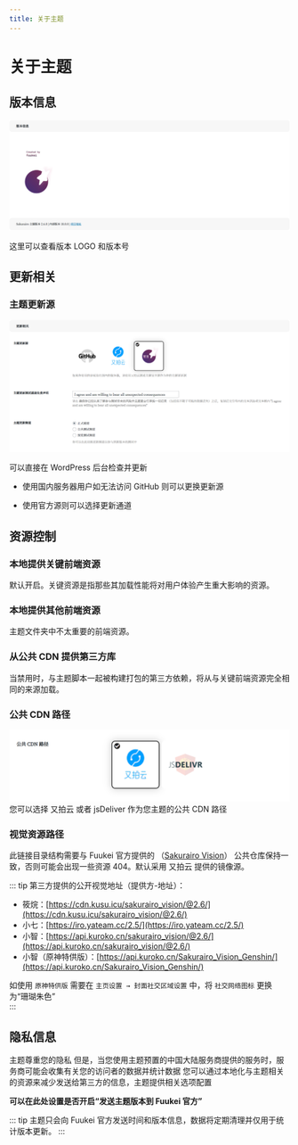```yaml
---
title: 关于主题
---
```


# 关于主题 <Badge type="tip" text="v2.6.0" />

## 版本信息

![](https://raw.githubusercontent.com/AiYuuki/docs_site/main/docs/img/about_theme_version_infomation.png)

这里可以查看版本 LOGO 和版本号

## 更新相关

### 主题更新源

![](https://raw.githubusercontent.com/AiYuuki/docs_site/main/docs/img/about_theme_update.png)

可以直接在 WordPress 后台检查并更新

- 使用国内服务器用户如无法访问 GitHub 则可以更换更新源

- 使用官方源则可以选择更新通道

## 资源控制

### 本地提供关键前端资源

默认开启。关键资源是指那些其加载性能将对用户体验产生重大影响的资源。

### 本地提供其他前端资源

主题文件夹中不太重要的前端资源。

### 从公共 CDN 提供第三方库

当禁用时，与主题脚本一起被构建打包的第三方依赖，将从与关键前端资源完全相同的来源加载。

### 公共 CDN 路径

![](https://raw.githubusercontent.com/AiYuuki/docs_site/main/docs/img/about_theme_cdn.png)
您可以选择 又拍云 或者 jsDeliver 作为您主题的公共 CDN 路径

### 视觉资源路径

此链接目录结构需要与 Fuukei 官方提供的 （[Sakurairo Vision](https://github.com/Fuukei/Sakurairo_Vision)） 公共仓库保持一致，否则可能会出现一些资源 404。默认采用 又拍云 提供的镜像源。

::: tip 第三方提供的公开视觉地址（提供方-地址）：

- 筱烷：[https://cdn.kusu.icu/sakurairo_vision/@2.6/](https://cdn.kusu.icu/sakurairo_vision/@2.6/)
- 小七：[https://iro.yateam.cc/2.5/](https://iro.yateam.cc/2.5/)
- 小智：[https://api.kuroko.cn/sakurairo_vision/@2.6/](https://api.kuroko.cn/sakurairo_vision/@2.6/)
- 小智（原神特供版）：[https://api.kuroko.cn/Sakurairo_Vision_Genshin/](https://api.kuroko.cn/Sakurairo_Vision_Genshin/)

如使用 `原神特供版` 需要在 `主页设置 → 封面社交区域设置` 中，将 `社交网络图标` 更换为“珊瑚朱色”  
:::

## 隐私信息

主题尊重您的隐私
但是，当您使用主题预置的中国大陆服务商提供的服务时，服务商可能会收集有关您的访问者的数据并统计数据
您可以通过本地化与主题相关的资源来减少发送给第三方的信息，主题提供相关选项配置

**可以在此处设置是否开启“发送主题版本到 Fuukei 官方”**

::: tip
主题只会向 Fuukei 官方发送时间和版本信息，数据将定期清理并仅用于统计版本更新。
:::
